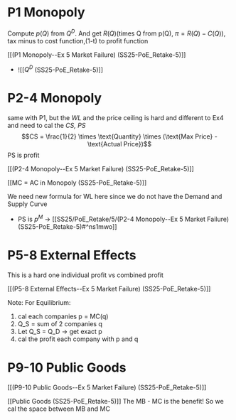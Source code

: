 
# P1 Monopoly
Compute $p(Q)$ from $Q^{D}$. And get $R(Q)$(times Q from p(Q), $\pi = R(Q) - C(Q)$), tax minus to cost function,(1-t) to profit function

[[(P1 Monopoly--Ex 5 Market Failure) (SS25-PoE_Retake-5)]]

- ![[$Q^{D}$ (SS25-PoE_Retake-5)]]

# P2-4 Monopoly
same with P1, but the *WL* and the price ceiling is hard and different to Ex4
and need to cal the *CS, PS*
$$CS = \frac{1}{2} \times \text{Quantity} \times (\text{Max Price} - \text{Actual Price})$$
PS is profit

[[(P2-4 Monopoly--Ex 5 Market Failure) (SS25-PoE_Retake-5)]]

[[MC = AC in Monopoly (SS25-PoE_Retake-5)]]

We need new formula for WL here since we do not have the Demand and Supply Curve

- PS is $p^{M}$ → [[SS25/PoE_Retake/5/(P2-4 Monopoly--Ex 5 Market Failure) (SS25-PoE_Retake-5)#^ns1mwo]]

# P5-8 External Effects
This is a hard one
individual profit vs combined profit

[[(P5-8 External Effects--Ex 5 Market Failure) (SS25-PoE_Retake-5)]]

Note: 
For Equilibrium:
1. cal each companies p = MC(q)
2. Q_S = sum of 2 companies q
3. Let Q_S = Q_D → get exact p
4. cal the profit each company with p and q

# P9-10 Public Goods

[[(P9-10 Public Goods--Ex 5 Market Failure) (SS25-PoE_Retake-5)]]

[[Public Goods (SS25-PoE_Retake-5)]]
The MB - MC is the benefit! So we cal the space between MB and MC